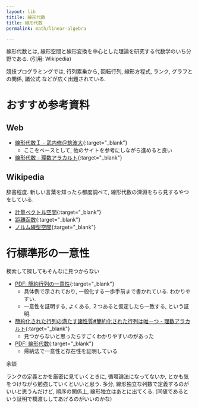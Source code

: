 ```yaml
---
layout: lib
titile: 線形代数
title: 線形代数
permalink: math/linear-algebra

---
```



線形代数とは, 線形空間と線形変換を中心とした理論を研究する代数学のいち分野である. (引用: Wikipedia)


競技プログラミングでは, 行列累乗から, 回転行列, 線形方程式, ランク, グラフとの関係, 諸公式 などが広く出題されている. 


# おすすめ参考資料

## Web

* [線形代数Ｉ - 武内修＠筑波大](https://dora.bk.tsukuba.ac.jp/~takeuchi/?%E7%B7%9A%E5%BD%A2%E4%BB%A3%E6%95%B0%EF%BC%A9){:target="_blank"}<!--_-->
  * ここをベースとして, 他のサイトを参考にしながら進めると良い
* [線形代数 - 理数アラカルト](https://risalc.info/#la){:target="_blank"}<!--_-->


## Wikipedia

辞書程度. 新しい言葉を知ったら都度調べて, 線形代数の深淵をちら見するやつをしている.

* [計量ベクトル空間](https://ja.wikipedia.org/wiki/%E8%A8%88%E9%87%8F%E3%83%99%E3%82%AF%E3%83%88%E3%83%AB%E7%A9%BA%E9%96%93){:target="_blank"}<!--_-->
* [距離函数](https://ja.wikipedia.org/wiki/%E8%B7%9D%E9%9B%A2%E5%87%BD%E6%95%B0){:target="_blank"}<!--_-->
* [ノルム線型空間](https://ja.wikipedia.org/wiki/%E3%83%8E%E3%83%AB%E3%83%A0%E7%B7%9A%E5%9E%8B%E7%A9%BA%E9%96%93){:target="_blank"}<!--_-->


# 行標準形の一意性

検索して探してもそんなに見つからない

* [PDF: 簡約行列の一意性](http://www.yyyamada.e-one.uec.ac.jp/Lecture/Slide/SLin1_Kuniq.pdf){:target="_blank"}<!--_-->
  * 具体例で示されており, 一般化する一歩手前まで書かれている. わかりやすい.
  * 一意性を証明する, よくある, ２つあると仮定したら一致する, という証明.
* [簡約化された行列の満たす諸性質#簡約化された行列は唯一つ - 理数アラカルト](https://risalc.info/src/reduced-row-echelon-form-properties.html#uni){:target="_blank"}<!--_-->
  * 見つからないと思ったらすごくわかりやすいのがあった
* [PDF: 線形代数](http://www.math.okayama-u.ac.jp/~hashimoto/paper/class/linear.pdf){:target="_blank"}<!--_-->
  * 帰納法で一意性と存在性を証明している


余談

ランクの定義とかを厳密に見ていくときに, 循環論法になってないか, とかも気をつけながら勉強していくといいと思う. 多分, 線形独立な列数で定義するのがいいと思うんだけど, 順序の関係上, 線形独立はあとに出てくる. (同値であるという証明で橋渡ししてあげるのがいいのかな)


